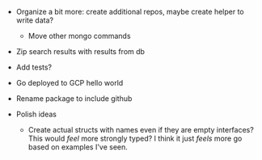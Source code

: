 - Organize a bit more: create additional repos, maybe create helper to write data? 
    - Move other mongo commands 
- Zip search results with results from db 
- Add tests? 
- Go deployed to GCP hello world 
- Rename package to include github


- Polish ideas
    - Create actual structs with names even if they are empty interfaces? This would *feel* more strongly typed? I think it just *feels* more go based on examples I've seen. 